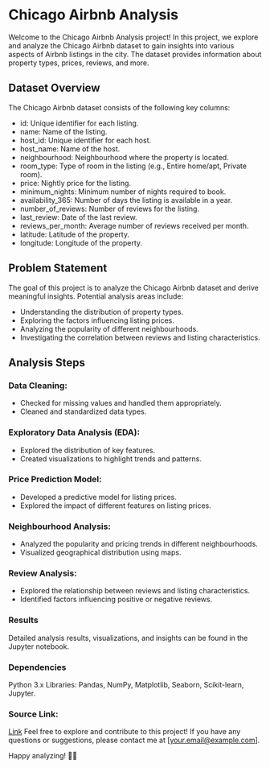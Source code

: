 # Chicago Airbnb Analysis
Welcome to the Chicago Airbnb Analysis project! In this project, we explore and analyze the Chicago Airbnb dataset to gain insights into various aspects of Airbnb listings in the city. The dataset provides information about property types, prices, reviews, and more.

## Dataset Overview
The Chicago Airbnb dataset consists of the following key columns:

* id: Unique identifier for each listing.
* name: Name of the listing.
* host_id: Unique identifier for each host.
* host_name: Name of the host.
* neighbourhood: Neighbourhood where the property is located.
* room_type: Type of room in the listing (e.g., Entire home/apt, Private room).
* price: Nightly price for the listing.
* minimum_nights: Minimum number of nights required to book.
* availability_365: Number of days the listing is available in a year.
* number_of_reviews: Number of reviews for the listing.
* last_review: Date of the last review.
* reviews_per_month: Average number of reviews received per month.
* latitude: Latitude of the property.
* longitude: Longitude of the property.
  
## Problem Statement
The goal of this project is to analyze the Chicago Airbnb dataset and derive meaningful insights. Potential analysis areas include:

* Understanding the distribution of property types.
* Exploring the factors influencing listing prices.
* Analyzing the popularity of different neighbourhoods.
* Investigating the correlation between reviews and listing characteristics.
  
## Analysis Steps
### Data Cleaning:
* Checked for missing values and handled them appropriately.
* Cleaned and standardized data types.
### Exploratory Data Analysis (EDA):
* Explored the distribution of key features.
* Created visualizations to highlight trends and patterns.
### Price Prediction Model:
* Developed a predictive model for listing prices.
* Explored the impact of different features on listing prices.
### Neighbourhood Analysis:
* Analyzed the popularity and pricing trends in different neighbourhoods.
* Visualized geographical distribution using maps.
### Review Analysis:
* Explored the relationship between reviews and listing characteristics.
* Identified factors influencing positive or negative reviews.
### Results
Detailed analysis results, visualizations, and insights can be found in the Jupyter notebook.

### Dependencies
Python 3.x
Libraries: Pandas, NumPy, Matplotlib, Seaborn, Scikit-learn, Jupyter.
### Source Link:
[Link](https://www.kaggle.com/datasets/jinbonnie/chicago-airbnb-open-data)
Feel free to explore and contribute to this project! If you have any questions or suggestions, please contact me at [your.email@example.com].

Happy analyzing! 🏡🌆
